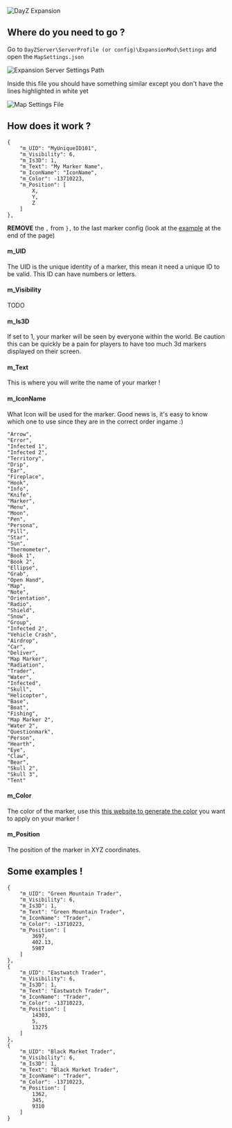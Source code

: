 ![DayZ Expansion](https://i.imgur.com/cTbqjAr.png)

## Where do you need to go ?

Go to `DayZServer\ServerProfile (or config)\ExpansionMod\Settings` and open the `MapSettings.json`

![Expansion Server Settings Path](https://i.imgur.com/Bste9wW.png)

Inside this file you should have something similar except you don't have the lines highlighted in white yet

![Map Settings File](https://i.imgur.com/A1V5Bog.png)

## How does it work ?

    {
        "m_UID": "MyUniqueID101",
        "m_Visibility": 6,
        "m_Is3D": 1,
        "m_Text": "My Marker Name",
        "m_IconName": "IconName",
        "m_Color": -13710223,
        "m_Position": [
            X,
            Y,
            Z
        ]
    },

**REMOVE** the `,` from `},` to the last marker config (look at the [example](https://github.com/salutesh/DayZ-Expansion-Scripts/wiki/%5BServer-Hosting%5D-Adding-server-markers#some-examples-) at the end of the page)

#### m_UID

The UID is the unique identity of a marker, this mean it need a unique ID to be valid. This ID can have numbers or letters.

#### m_Visibility

TODO

#### m_Is3D

If set to 1, your marker will be seen by everyone within the world. Be caution this can be quickly be a pain for players to have too much 3d markers displayed on their screen.

#### m_Text

This is where you will write the name of your marker !

#### m_IconName

What Icon will be used for the marker. Good news is, it's easy to know which one to use since they are in the correct order ingame :)

    "Arrow",
    "Error",
    "Infected 1",
    "Infected 2",
    "Territory",
    "Drip",
    "Ear",
    "Fireplace",
    "Hook",
    "Info",
    "Knife",
    "Marker",
    "Menu",
    "Moon",
    "Pen",
    "Persona",
    "Pill",
    "Star",
    "Sun",
    "Thermometer",
    "Book 1",
    "Book 2",
    "Ellipse",
    "Grab",
    "Open Hand",
    "Map",
    "Note",
    "Orientation",
    "Radio",
    "Shield",
    "Snow",
    "Group",
    "Infected 2",
    "Vehicle Crash",
    "Airdrop",    
    "Car",                    
    "Deliver",            
    "Map Marker",        
    "Radiation",
    "Trader",            
    "Water",            
    "Infected",
    "Skull",
    "Helicopter",
    "Base",
    "Boat",
    "Fishing",
    "Map Marker 2",
    "Water 2",
    "Questionmark",
    "Person",
    "Hearth",
    "Eye",
    "Claw",
    "Bear",
    "Skull 2",
    "Skull 3",    
    "Tent"

#### m_Color

The color of the marker, use this [this website to generate the color](https://thurston.pw/public/color.php) you want to apply on your marker !

#### m_Position

The position of the marker in XYZ coordinates.

## Some examples !

    {
        "m_UID": "Green Mountain Trader",
        "m_Visibility": 6,
        "m_Is3D": 1,
        "m_Text": "Green Mountain Trader",
        "m_IconName": "Trader",
        "m_Color": -13710223,
        "m_Position": [
            3697,
            402.13,
            5987
        ]
    },
    {
        "m_UID": "Eastwatch Trader",
        "m_Visibility": 6,
        "m_Is3D": 1,
        "m_Text": "Eastwatch Trader",
        "m_IconName": "Trader",
        "m_Color": -13710223,
        "m_Position": [
            14303,
            5,
            13275
        ]
    },
    {
        "m_UID": "Black Market Trader",
        "m_Visibility": 6,
        "m_Is3D": 1,
        "m_Text": "Black Market Trader",
        "m_IconName": "Trader",
        "m_Color": -13710223,
        "m_Position": [
            1362,
            345,
            9310
        ]
    }